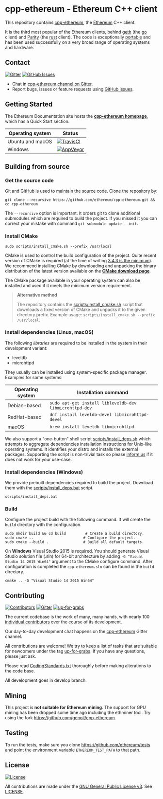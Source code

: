 # cpp-ethereum - Ethereum C++ client

This repository contains [cpp-ethereum](http://cpp-ethereum.org), the [Ethereum](https://ethereum.org) C++ client.

It is the third most popular of the Ethereum clients, behind [geth](https://github.com/ethereum/go-ethereum) (the [go](https://golang.org)
client) and [Parity](https://github.com/ethcore/parity) (the [rust](https://www.rust-lang.org/) client).  The code is exceptionally
[portable](http://cpp-ethereum.org/portability.html) and has been used successfully on a very broad range
of operating systems and hardware.


## Contact

[![Gitter](https://img.shields.io/gitter/room/nwjs/nw.js.svg)](https://gitter.im/ethereum/cpp-ethereum)
[![GitHub Issues](https://img.shields.io/github/issues-raw/badges/shields.svg)](https://github.com/ethereum/cpp-ethereum/issues)

- Chat in [cpp-ethereum channel on Gitter](https://gitter.im/ethereum/cpp-ethereum).
- Report bugs, issues or feature requests using [GitHub issues](issues/new).


## Getting Started

The Ethereum Documentation site hosts the **[cpp-ethereum homepage](http://cpp-ethereum.org)**, which
has a Quick Start section.


Operating system | Status
---------------- | ----------
Ubuntu and macOS | [![TravisCI](https://img.shields.io/travis/ethereum/cpp-ethereum/develop.svg)](https://travis-ci.org/ethereum/cpp-ethereum)
Windows          | [![AppVeyor](https://img.shields.io/appveyor/ci/ethereum/cpp-ethereum/develop.svg)](https://ci.appveyor.com/project/ethereum/cpp-ethereum)


## Building from source

### Get the source code

Git and GitHub is used to maintain the source code. Clone the repository by:

```shell
git clone --recursive https://github.com/ethereum/cpp-ethereum.git && cd cpp-ethereum
```

The `--recursive` option is important. It orders git to clone additional 
submodules which are required to build the project.
If you missed it you can correct your mistake with command 
`git submodule update --init`.

### Install CMake

```shell
sudo scripts/install_cmake.sh --prefix /usr/local
```

CMake is used to control the build configuration of the project. Quite recent 
version of CMake is required 
(at the time of writing [3.4.3 is the minimum](CMakeLists.txt#L25)).
We recommend installing CMake by downloading and unpacking the binary 
distribution  of the latest version available on the 
[**CMake download page**](https://cmake.org/download/).

The CMake package available in your operating system can also be installed
and used if it meets the minimum version requirement.

> **Alternative method**
>
> The repository contains the
[scripts/install_cmake.sh](scripts/install_cmake.sh) script that downloads 
> a fixed version of CMake and unpacks it to the given directory prefix. 
> Example usage: `scripts/install_cmake.sh --prefix /usr/local`.

### Install dependencies (Linux, macOS)

The following *libraries* are required to be installed in the system in their
development variant:

- leveldb
- microhttpd

They usually can be installed using system-specific package manager.
Examples for some systems:

Operating system | Installation command
---------------- | --------------------
Debian-based     | `sudo apt-get install libleveldb-dev libmicrohttpd-dev`
RedHat-based     | `dnf install leveldb-devel libmicrohttpd-devel`
macOS            | `brew install leveldb libmicrohttpd`


We also support a "one-button" shell script 
[scripts/install_deps.sh](scripts/install_deps.sh)
which attempts to aggregate dependencies installation instructions for Unix-like
operating systems. It identifies your distro and installs the external packages.
Supporting the script is non-trivial task so please [inform us](#contact)
if it does not work for your use-case.

### Install dependencies (Windows)

We provide prebuilt dependencies required to build the project. Download them
with the [scripts/install_deps.bat](scripts/install_deps.bat) script.

```shell
scripts/install_deps.bat
```

### Build

Configure the project build with the following command. It will create the 
`build` directory with the configuration.

```shell
sudo mkdir build && cd build         # Create a build directory.
sudo cmake ..                       # Configure the project.
sudo cmake --build .                # Build all default targets.
```

On **Windows** Visual Studio 2015 is required. You should generate Visual Studio 
solution file (.sln) for 64-bit architecture by adding 
`-G "Visual Studio 14 2015 Win64"` argument to the CMake configure command.
After configuration is completed the `cpp-ethereum.sln` can be found in the
`build` directory.

```shell
cmake .. -G "Visual Studio 14 2015 Win64"
```

## Contributing

[![Contributors](https://img.shields.io/github/contributors/ethereum/cpp-ethereum.svg)](https://github.com/ethereum/cpp-ethereum/graphs/contributors)
[![Gitter](https://img.shields.io/gitter/room/nwjs/nw.js.svg)](https://gitter.im/ethereum/cpp-ethereum)
[![up-for-grabs](https://img.shields.io/github/issues-raw/ethereum/cpp-ethereum/up-for-grabs.svg)](https://github.com/ethereum/cpp-ethereum/labels/up-for-grabs)

The current codebase is the work of many, many hands, with nearly 100
[individual contributors](https://github.com/ethereum/cpp-ethereum/graphs/contributors) over the course of its development.

Our day-to-day development chat happens on the
[cpp-ethereum](https://gitter.im/ethereum/cpp-ethereum) Gitter channel.

All contributions are welcome! We try to keep a list of tasks that are suitable
for newcomers under the tag 
[up-for-grabs](https://github.com/ethereum/cpp-ethereum/labels/up-for-grabs).
If you have any questions, please just ask.

Please read [CodingStandards.txt](CodingStandards.txt) thoroughly before making
alterations to the code base.

All development goes in develop branch.


## Mining

This project is **not suitable for Ethereum mining**. The support for GPU mining 
has been dropped some time ago including the ethminer tool. Try using
the fork https://github.com/genoil/cpp-ethereum.

## Testing

To run the tests, make sure you clone https://github.com/ethereum/tests and point the environment variable
`ETHEREUM_TEST_PATH` to that path.


## License

[![License](https://img.shields.io/github/license/ethereum/cpp-ethereum.svg)](LICENSE)

All contributions are made under the [GNU General Public License v3](https://www.gnu.org/licenses/gpl-3.0.en.html). See [LICENSE](LICENSE).
